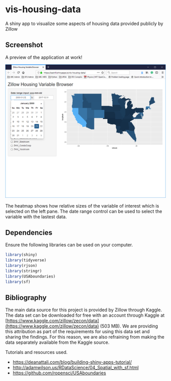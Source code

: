 # vis-housing-data
A shiny app to visualize some aspects of housing data provided publicly by Zillow


## Screenshot

A preview of the application at work!

![screenshot.png](screenshot.png)

The heatmap shows how relative sizes of the variable of interest which is selected on the left pane.
The date range control can be used to select the variable with the lastest data.



## Dependencies

Ensure the following libraries can be used on your computer.
```r
library(shiny)
library(tidyverse)
library(rjson)
library(stringr)
library(USAboundaries)
library(sf)
```



## Bibliography
The main data source for this project is provided by Zillow through Kaggle. The data set can be downloaded for free with an account through Kaggle at [https://www.kaggle.com/zillow/zecon/data](https://www.kaggle.com/zillow/zecon/data) (503 MB). We are providing this attribution as part of the requirements for using this data set and sharing the findings. For this reason, we are also refraining from making the data separately available from the Kaggle source.

Tutorials and resources used.
* https://deanattali.com/blog/building-shiny-apps-tutorial/
* http://adamwilson.us/RDataScience/04_Spatial_with_sf.html
* https://github.com/ropensci/USAboundaries
